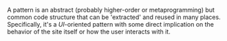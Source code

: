 A pattern is an abstract (probably higher-order or metaprogramming) but common code structure that
can be 'extracted' and reused in many places. Specifically, it's a _UI_-oriented pattern with some
direct implication on the behavior of the site itself or how the user interacts with it.
